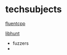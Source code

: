 # techsubjects

[fluentcpp](https://www.fluentcpp.com/posts/)

[libhunt](https://cpp.libhunt.com/)

* fuzzers
*

